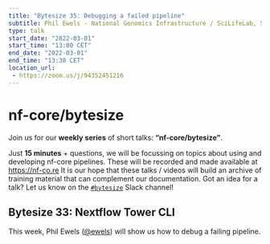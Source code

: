 ```yaml
---
title: "Bytesize 35: Debugging a failed pipeline"
subtitle: Phil Ewels - National Genomics Infrastructure / SciLifeLab, Sweden
type: talk
start_date: "2022-03-01"
start_time: "13:00 CET"
end_date: "2022-03-01"
end_time: "13:30 CET"
location_url:
 - https://zoom.us/j/94352451216
---
```


# nf-core/bytesize

Join us for our **weekly series** of short talks: **“nf-core/bytesize”**.

Just **15 minutes** + questions, we will be focussing on topics about using and developing nf-core pipelines.
These will be recorded and made available at <https://nf-co.re>
It is our hope that these talks / videos will build an archive of training material that can complement our documentation. Got an idea for a talk? Let us know on the [`#bytesize`](https://nfcore.slack.com/channels/bytesize) Slack channel!

## Bytesize 33: Nextflow Tower CLI

This week, Phil Ewels ([@ewels](https://github.com/ewels/)) will show us how to debug a failing pipeline.
